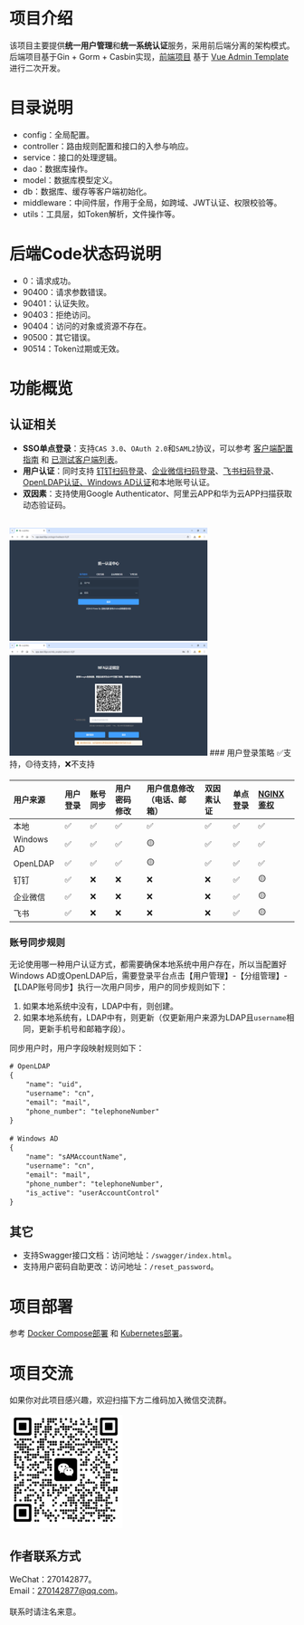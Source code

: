 # 项目介绍
该项目主要提供**统一用户管理**和**统一系统认证**服务，采用前后端分离的架构模式。后端项目基于Gin + Gorm + Casbin实现，[前端项目](https://github.com/yuyan075500/ops-web "前端项目") 基于 [Vue Admin Template](https://github.com/PanJiaChen/vue-admin-template "Vue Admin Template") 进行二次开发。
# 目录说明
* config：全局配置。
* controller：路由规则配置和接口的入参与响应。
* service：接口的处理逻辑。
* dao：数据库操作。
* model：数据库模型定义。
* db：数据库、缓存等客户端初始化。
* middleware：中间件层，作用于全局，如跨域、JWT认证、权限校验等。
* utils：工具层，如Token解析，文件操作等。
# 后端Code状态码说明
* 0：请求成功。
* 90400：请求参数错误。
* 90401：认证失败。
* 90403：拒绝访问。
* 90404：访问的对象或资源不存在。
* 90500：其它错误。
* 90514：Token过期或无效。
# 功能概览
## 认证相关
* **SSO单点登录**：支持`CAS 3.0`、`OAuth 2.0`和`SAML2`协议，可以参考 [客户端配置指南](https://github.com/yuyan075500/ops-api/blob/main/deploy/sso.md "配置指南") 和 [已测试客户端列表](https://github.com/yuyan075500/ops-api/blob/main/deploy/sso.md#%E5%B7%B2%E6%B5%8B%E8%AF%95%E9%80%9A%E8%BF%87%E7%9A%84%E5%AE%A2%E6%88%B7%E7%AB%AF "客户端列表")。
* **用户认证**：同时支持 [钉钉扫码登录](https://github.com/yuyan075500/ops-api/blob/main/deploy/dingtalk.md "扫码配置")、[企业微信扫码登录](https://github.com/yuyan075500/ops-api/blob/main/deploy/wechat.md "企业微信配置")、[飞书扫码登录](https://github.com/yuyan075500/ops-api/blob/main/deploy/feishu.md "飞书扫码配置")、[OpenLDAP认证、Windows AD认证](https://github.com/yuyan075500/ops-api/blob/main/deploy/deploy.md#ldap%E9%85%8D%E7%BD%AE "LDAP配置")和本地账号认证。
* **双因素**：支持使用Google Authenticator、阿里云APP和华为云APP扫描获取动态验证码。
<br>
<img src="deploy/sso_example/img/login-1.gif" alt="img" width="350" height="200"/>&nbsp;&nbsp;
<img src="deploy/sso_example/img/login-mfa.gif" alt="img" width="350" height="200"/>
### 用户登录策略
✅支持，🟡待支持，❌不支持

| 用户来源       | 用户登录 | 账号同步 | 用户密码修改 | 用户信息修改（电话、邮箱） | 双因素认证 | 单点登录 | [NGINX鉴权](https://github.com/yuyan075500/ops-api/blob/main/deploy/sso.md#nginx%E4%BB%A3%E7%90%86%E9%89%B4%E6%9D%83 "NGINX鉴权") |
|:-----------|:-----|:-----|:-------|:--------------|:------|:-----|:------------------------------------------------------------------------------------------------------------------------------|
| 本地         | ✅    | ✅    | ✅      | ✅             | ✅     | ✅    | ✅                                                                                                                             |
| Windows AD | ✅    | ✅    | ✅      | 🟡            | ✅     | ✅    | ✅                                                                                                                             |
| OpenLDAP   | ✅    | ✅    | ✅      | 🟡            | ✅     | ✅    | ✅                                                                                                                             |
| 钉钉         | ✅    | ❌    | ❌      | ❌             | ❌     | ✅    | 🟡                                                                                                                            | 
| 企业微信       | ✅    | ❌    | ❌      | ❌             | ❌     | ✅    | 🟡                                                                                                                            | 
| 飞书         | ✅    | ❌    | ❌      | ❌             | ❌     | ✅    | 🟡                                                                                                                            | 
### 账号同步规则
无论使用哪一种用户认证方式，都需要确保本地系统中用户存在，所以当配置好Windows AD或OpenLDAP后，需要登录平台点击【用户管理】-【分组管理】-【LDAP账号同步】执行一次用户同步，用户的同步规则如下：
1. 如果本地系统中没有，LDAP中有，则创建。
2. 如果本地系统有，LDAP中有，则更新（仅更新用户来源为LDAP且`username`相同，更新手机号和邮箱字段）。

同步用户时，用户字段映射规则如下：
```shell
# OpenLDAP
{
	"name": "uid",
	"username": "cn",
	"email": "mail",
	"phone_number": "telephoneNumber"
}

# Windows AD
{
	"name": "sAMAccountName",
	"username": "cn",
	"email": "mail",
	"phone_number": "telephoneNumber",
	"is_active": "userAccountControl"
}
```
## 其它
* 支持Swagger接口文档：访问地址：`/swagger/index.html`。
* 支持用户密码自助更改：访问地址：`/reset_password`。
# 项目部署
参考 [Docker Compose部署](https://github.com/yuyan075500/ops-api/blob/main/deploy/deploy.md#docker-compose%E9%83%A8%E7%BD%B2 "docker-compose部署") 和 [Kubernetes部署](https://github.com/yuyan075500/ops-api/blob/main/deploy/deploy.md#kubernetes%E9%83%A8%E7%BD%B2 "Kubernetes部署")。
# 项目交流
如果你对此项目感兴趣，欢迎扫描下方二维码加入微信交流群。  
<br>
<img src="deploy/sso_example/img/wechat.jpg" alt="img" width="200" height="200"/>
## 作者联系方式
WeChat：270142877。  
Email：270142877@qq.com。  
<br>
联系时请注名来意。
